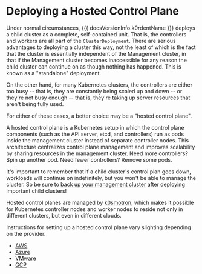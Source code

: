# Deploying a Hosted Control Plane

Under normal circumstances, {{{ docsVersionInfo.k0rdentName }}} deploys a child cluster as a complete, self-contained unit.
That is, the controllers and workers are all part of the `ClusterDeployment`. There are serious advantages to deploying
a cluster this way, not the least of which is the fact that the cluster is essentially independent of the Management cluster,
in that if the Management cluster becomes inaccessible for any reason the child cluster can continue on as though nothing
has happened. This is known as a "standalone" deployment.

On the other hand, for many Kubernetes clusters, the controllers are either too busy -- that is, they are constantly
being scaled up and down -- or they're not busy enough -- that is, they're taking up server resources that aren't being
fully used.

For either of these cases, a better choice may be a "hosted control plane". 

A hosted control plane is a Kubernetes setup in which the control plane components (such as the API server, 
etcd, and controllers) run as pods inside the management cluster instead of separate controller nodes. This 
architecture centralizes control plane management and improves scalability by sharing resources in the management cluster.
Need more controllers? Spin up another pod. Need fewer controllers? Remove some pods.

It's important to remember that if a child cluster's control plan goes down, workloads will continue on
indefinitely, but you won't be able to manage the cluster. So be sure to [back up your management cluster](../backup/index.md) after
deploying important child clusters!

Hosted control planes are managed by [k0smotron](https://k0smotron.io/), which makes it possible for Kubernetes
controller nodes and worker nodes to reside not only in different clusters, but even in different clouds.

Instructions for setting up a hosted control plane vary slighting depending on the provider.

- [AWS](hcp-aws.md)
- [Azure](hcp-azure.md)
- [VMware](hcp-vmware.md)
- [GCP](hcp-gcp.md)